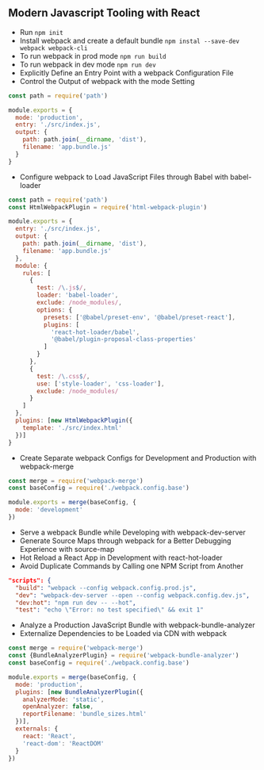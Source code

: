 ## Modern Javascript Tooling with React

- Run `npm init`
- Install webpack and create a default bundle
`npm instal --save-dev webpack webpack-cli`
- To run webpack in prod mode `npm run build`
- To run webpack in dev mode `npm run dev`
- Explicitly Define an Entry Point with a webpack Configuration File
- Control the Output of webpack with the mode Setting

```javascript
const path = require('path')

module.exports = {
  mode: 'production',
  entry: './src/index.js',
  output: {
    path: path.join(__dirname, 'dist'),
    filename: 'app.bundle.js'
  }
}
```

- Configure webpack to Load JavaScript Files through Babel with babel-loader

```javascript
const path = require('path')
const HtmlWebpackPlugin = require('html-webpack-plugin')

module.exports = {
  entry: './src/index.js',
  output: {
    path: path.join(__dirname, 'dist'),
    filename: 'app.bundle.js'
  },
  module: {
    rules: [
      {
        test: /\.js$/,
        loader: 'babel-loader',
        exclude: /node_modules/,
        options: {
          presets: ['@babel/preset-env', '@babel/preset-react'],
          plugins: [
            'react-hot-loader/babel',
            '@babel/plugin-proposal-class-properties'
          ]
        }
      },
      {
        test: /\.css$/,
        use: ['style-loader', 'css-loader'],
        exclude: /node_modules/
      }
    ]
  },
  plugins: [new HtmlWebpackPlugin({
    template: './src/index.html'
  })]
}
```

- Create Separate webpack Configs for Development and Production with webpack-merge

```javascript
const merge = require('webpack-merge')
const baseConfig = require('./webpack.config.base')

module.exports = merge(baseConfig, {
  mode: 'development'
})
```

- Serve a webpack Bundle while Developing with webpack-dev-server
- Generate Source Maps through webpack for a Better Debugging Experience with source-map
- Hot Reload a React App in Development with react-hot-loader
- Avoid Duplicate Commands by Calling one NPM Script from Another

```json
"scripts": {
  "build": "webpack --config webpack.config.prod.js",
  "dev": "webpack-dev-server --open --config webpack.config.dev.js",
  "dev:hot": "npm run dev -- --hot",
  "test": "echo \"Error: no test specified\" && exit 1"
```

- Analyze a Production JavaScript Bundle with webpack-bundle-analyzer
- Externalize Dependencies to be Loaded via CDN with webpack

```javascript
const merge = require('webpack-merge')
const {BundleAnalyzerPlugin} = require('webpack-bundle-analyzer')
const baseConfig = require('./webpack.config.base')

module.exports = merge(baseConfig, {
  mode: 'production',
  plugins: [new BundleAnalyzerPlugin({
    analyzerMode: 'static',
    openAnalyzer: false,
    reportFilename: 'bundle_sizes.html'
  })],
  externals: {
    react: 'React',
    'react-dom': 'ReactDOM'
  }
})
```
